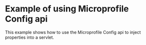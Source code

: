 # Example of using Microprofile Config api

This example shows how to use the Microprofile Config api to inject properties into a servlet.


